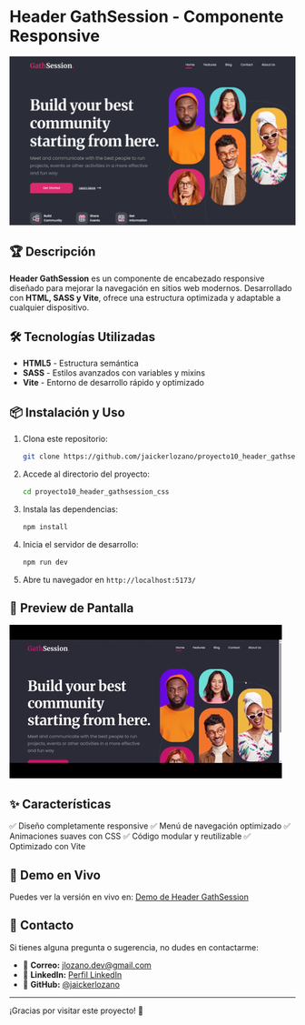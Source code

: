 # Header GathSession - Componente Responsive

![Header GathSession Preview](https://github.com/jaickerlozano/proyecto10_header_gathsession_css/blob/main/public/proyecto10_header_gathsession.png)

## 🏆 Descripción

**Header GathSession** es un componente de encabezado responsive diseñado para mejorar la navegación en sitios web modernos. Desarrollado con **HTML, SASS y Vite**, ofrece una estructura optimizada y adaptable a cualquier dispositivo.

## 🛠️ Tecnologías Utilizadas

- **HTML5** - Estructura semántica
- **SASS** - Estilos avanzados con variables y mixins
- **Vite** - Entorno de desarrollo rápido y optimizado

## 📦 Instalación y Uso

1. Clona este repositorio:
   ```bash
   git clone https://github.com/jaickerlozano/proyecto10_header_gathsession_css.git
   ```
2. Accede al directorio del proyecto:
   ```bash
   cd proyecto10_header_gathsession_css
   ```
3. Instala las dependencias:
   ```bash
   npm install
   ```
4. Inicia el servidor de desarrollo:
   ```bash
   npm run dev
   ```
5. Abre tu navegador en `http://localhost:5173/`

## 🎥 Preview de Pantalla

![Header GathSession Preview](https://github.com/jaickerlozano/proyecto10_header_gathsession_css/blob/main/public/proyecto10_header_gathsession.gif)

## ✨ Características

✅ Diseño completamente responsive
✅ Menú de navegación optimizado
✅ Animaciones suaves con CSS
✅ Código modular y reutilizable
✅ Optimizado con Vite

## 🔗 Demo en Vivo

Puedes ver la versión en vivo en: [Demo de Header GathSession](https://jaickerlozano.github.io/proyecto10_header_gathsession_css/)

## 📩 Contacto

Si tienes alguna pregunta o sugerencia, no dudes en contactarme:

- 📧 **Correo:** [jlozano.dev@gmail.com](mailto:jlozano.dev@gmail.com)
- 🔗 **LinkedIn:** [Perfil LinkedIn](https://www.linkedin.com/in/jaicker-rafael-lozano-flores-970197264)
- 🐙 **GitHub:** [@jaickerlozano](https://github.com/jaickerlozano)

---

¡Gracias por visitar este proyecto! 🚀

